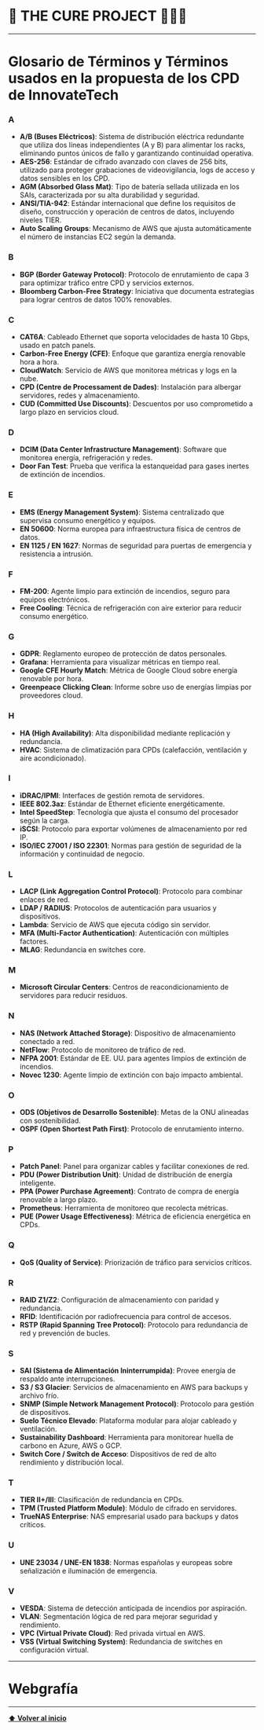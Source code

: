 <a name="inicio"></a>

# 📘 **THE CURE PROJECT** 🧑‍💻🚀

---

# Glosario de Términos y Términos usados en la propuesta de los CPD de InnovateTech 

### A

- **A/B (Buses Eléctricos)**: Sistema de distribución eléctrica redundante que utiliza dos líneas independientes (A y B) para alimentar los racks, eliminando puntos únicos de fallo y garantizando continuidad operativa.
- **AES-256**: Estándar de cifrado avanzado con claves de 256 bits, utilizado para proteger grabaciones de videovigilancia, logs de acceso y datos sensibles en los CPD.
- **AGM (Absorbed Glass Mat)**: Tipo de batería sellada utilizada en los SAIs, caracterizada por su alta durabilidad y seguridad.
- **ANSI/TIA-942**: Estándar internacional que define los requisitos de diseño, construcción y operación de centros de datos, incluyendo niveles TIER.
- **Auto Scaling Groups**: Mecanismo de AWS que ajusta automáticamente el número de instancias EC2 según la demanda.

### B

- **BGP (Border Gateway Protocol)**: Protocolo de enrutamiento de capa 3 para optimizar tráfico entre CPD y servicios externos.
- **Bloomberg Carbon-Free Strategy**: Iniciativa que documenta estrategias para lograr centros de datos 100% renovables.

### C

- **CAT6A**: Cableado Ethernet que soporta velocidades de hasta 10 Gbps, usado en patch panels.
- **Carbon-Free Energy (CFE)**: Enfoque que garantiza energía renovable hora a hora.
- **CloudWatch**: Servicio de AWS que monitorea métricas y logs en la nube.
- **CPD (Centre de Processament de Dades)**: Instalación para albergar servidores, redes y almacenamiento.
- **CUD (Committed Use Discounts)**: Descuentos por uso comprometido a largo plazo en servicios cloud.

### D

- **DCIM (Data Center Infrastructure Management)**: Software que monitorea energía, refrigeración y redes.
- **Door Fan Test**: Prueba que verifica la estanqueidad para gases inertes de extinción de incendios.

### E

- **EMS (Energy Management System)**: Sistema centralizado que supervisa consumo energético y equipos.
- **EN 50600**: Norma europea para infraestructura física de centros de datos.
- **EN 1125 / EN 1627**: Normas de seguridad para puertas de emergencia y resistencia a intrusión.

### F

- **FM-200**: Agente limpio para extinción de incendios, seguro para equipos electrónicos.
- **Free Cooling**: Técnica de refrigeración con aire exterior para reducir consumo energético.

### G

- **GDPR**: Reglamento europeo de protección de datos personales.
- **Grafana**: Herramienta para visualizar métricas en tiempo real.
- **Google CFE Hourly Match**: Métrica de Google Cloud sobre energía renovable por hora.
- **Greenpeace Clicking Clean**: Informe sobre uso de energías limpias por proveedores cloud.

### H

- **HA (High Availability)**: Alta disponibilidad mediante replicación y redundancia.
- **HVAC**: Sistema de climatización para CPDs (calefacción, ventilación y aire acondicionado).

### I

- **iDRAC/IPMI**: Interfaces de gestión remota de servidores.
- **IEEE 802.3az**: Estándar de Ethernet eficiente energéticamente.
- **Intel SpeedStep**: Tecnología que ajusta el consumo del procesador según la carga.
- **iSCSI**: Protocolo para exportar volúmenes de almacenamiento por red IP.
- **ISO/IEC 27001 / ISO 22301**: Normas para gestión de seguridad de la información y continuidad de negocio.

### L

- **LACP (Link Aggregation Control Protocol)**: Protocolo para combinar enlaces de red.
- **LDAP / RADIUS**: Protocolos de autenticación para usuarios y dispositivos.
- **Lambda**: Servicio de AWS que ejecuta código sin servidor.
- **MFA (Multi-Factor Authentication)**: Autenticación con múltiples factores.
- **MLAG**: Redundancia en switches core.

### M

- **Microsoft Circular Centers**: Centros de reacondicionamiento de servidores para reducir residuos.

### N

- **NAS (Network Attached Storage)**: Dispositivo de almacenamiento conectado a red.
- **NetFlow**: Protocolo de monitoreo de tráfico de red.
- **NFPA 2001**: Estándar de EE. UU. para agentes limpios de extinción de incendios.
- **Novec 1230**: Agente limpio de extinción con bajo impacto ambiental.

### O

- **ODS (Objetivos de Desarrollo Sostenible)**: Metas de la ONU alineadas con sostenibilidad.
- **OSPF (Open Shortest Path First)**: Protocolo de enrutamiento interno.

### P

- **Patch Panel**: Panel para organizar cables y facilitar conexiones de red.
- **PDU (Power Distribution Unit)**: Unidad de distribución de energía inteligente.
- **PPA (Power Purchase Agreement)**: Contrato de compra de energía renovable a largo plazo.
- **Prometheus**: Herramienta de monitoreo que recolecta métricas.
- **PUE (Power Usage Effectiveness)**: Métrica de eficiencia energética en CPDs.

### Q

- **QoS (Quality of Service)**: Priorización de tráfico para servicios críticos.

### R

- **RAID Z1/Z2**: Configuración de almacenamiento con paridad y redundancia.
- **RFID**: Identificación por radiofrecuencia para control de accesos.
- **RSTP (Rapid Spanning Tree Protocol)**: Protocolo para redundancia de red y prevención de bucles.

### S

- **SAI (Sistema de Alimentación Ininterrumpida)**: Provee energía de respaldo ante interrupciones.
- **S3 / S3 Glacier**: Servicios de almacenamiento en AWS para backups y archivo frío.
- **SNMP (Simple Network Management Protocol)**: Protocolo para gestión de dispositivos.
- **Suelo Técnico Elevado**: Plataforma modular para alojar cableado y ventilación.
- **Sustainability Dashboard**: Herramienta para monitorear huella de carbono en Azure, AWS o GCP.
- **Switch Core / Switch de Acceso**: Dispositivos de red de alto rendimiento y distribución local.

### T

- **TIER II+/III**: Clasificación de redundancia en CPDs.
- **TPM (Trusted Platform Module)**: Módulo de cifrado en servidores.
- **TrueNAS Enterprise**: NAS empresarial usado para backups y datos críticos.

### U

- **UNE 23034 / UNE-EN 1838**: Normas españolas y europeas sobre señalización e iluminación de emergencia.

### V

- **VESDA**: Sistema de detección anticipada de incendios por aspiración.
- **VLAN**: Segmentación lógica de red para mejorar seguridad y rendimiento.
- **VPC (Virtual Private Cloud)**: Red privada virtual en AWS.
- **VSS (Virtual Switching System)**: Redundancia de switches en configuración virtual.

---


# Webgrafía




---

[**⬆️ Volver al inicio**](#inicio)
